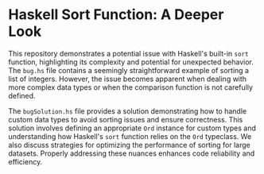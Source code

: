 # Haskell Sort Function: A Deeper Look

This repository demonstrates a potential issue with Haskell's built-in `sort` function, highlighting its complexity and potential for unexpected behavior. The `bug.hs` file contains a seemingly straightforward example of sorting a list of integers.  However, the issue becomes apparent when dealing with more complex data types or when the comparison function is not carefully defined.

The `bugSolution.hs` file provides a solution demonstrating how to handle custom data types to avoid sorting issues and ensure correctness. This solution involves defining an appropriate `Ord` instance for custom types and understanding how Haskell's `sort` function relies on the `Ord` typeclass.  We also discuss strategies for optimizing the performance of sorting for large datasets.  Properly addressing these nuances enhances code reliability and efficiency.
